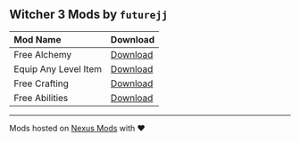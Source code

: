 ## Witcher 3 Mods by `futurejj`

| Mod Name             | Download                                                     |
| :------------------- | ------------------------------------------------------------ |
| Free Alchemy         | [Download](https://www.nexusmods.com/witcher3/mods/5026?tab=description) |
| Equip Any Level Item | [Download](https://www.nexusmods.com/witcher3/mods/5016?tab=description) |
| Free Crafting        | [Download](https://www.nexusmods.com/witcher3/mods/5015?tab=description) |
| Free Abilities       | [Download](https://www.nexusmods.com/witcher3/mods/5013?tab=description) |

---

Mods hosted on [Nexus Mods](https://www.nexusmods.com/witcher3/users/myaccount?tab=files) with ❤️